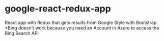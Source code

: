 # google-react-redux-app
React app with Redux that gets results from Google
Style with Bootstrap
*Bing doesn't work because you need an Account in Azure to access the Bing Search API
